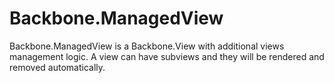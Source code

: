 # Backbone.ManagedView

Backbone.ManagedView is a Backbone.View with additional views management logic. A view can have subviews and they will be rendered and removed automatically.